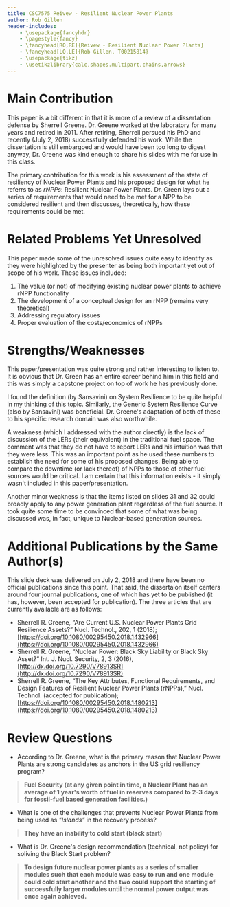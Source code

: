 ```yaml
---
title: CSC7575 Reivew - Resilient Nuclear Power Plants
author: Rob Gillen
header-includes:
    - \usepackage{fancyhdr}
    - \pagestyle{fancy}
    - \fancyhead[RO,RE]{Reivew - Resilient Nuclear Power Plants}
    - \fancyhead[LO,LE]{Rob Gillen, T00215814}
    - \usepackage{tikz}
    - \usetikzlibrary{calc,shapes.multipart,chains,arrows}
---
```


# Main Contribution

This paper is a bit different in that it is more of a review of a dissertation defense by Sherrell Greene. Dr. Greene worked at the laboratory for many years and retired in 2011. After retiring, Sherrell persued his PhD and recently (July 2, 2018) successfully defended his work. While the dissertation is still embargoed and would have been too long to digest anyway, Dr. Greene was kind enough to share his slides with me for use in this class.

The primary contribution for this work is his assessment of the state of resiliency of Nuclear Power Plants and his proposed design for what he referrs to as _rNPPs_: Resilient Nuclear Power Plants. Dr. Green lays out a series of requirements that would need to be met for a NPP to be considered resilient and then discusses, theoretically, how these requirements could be met.

# Related Problems Yet Unresolved

This paper made some of the unresolved issues quite easy to identify as they were highlighted by the presenter as being both important yet out of scope of his work. These issues included:

1. The value (or not) of modifying existing nuclear power plants to achieve rNPP functionality
1. The development of a conceptual design for an rNPP (remains very theoretical)
1. Addressing regulatory issues
1. Proper evaluation of the costs/economics of rNPPs

# Strengths/Weaknesses

This paper/presentation was quite strong and rather interesting to listen to. It is obvious that Dr. Green has an entire career behind him in this field and this was simply a capstone project on top of work he has previously done.

I found the definition (by Sansavini) on System Resilience to be quite helpful in my thinking of this topic. Similarly, the Generic System Resilience Curve (also by Sansavini) was beneficial. Dr. Greene's adaptation of both of these to his specific research domain was also worthwhile.

A weakness (which I addressed with the author directly) is the lack of discussion of the LERs (their equivalent) in the traditional fuel space. The comment was that they do not have to report LERs and his intuition was that they were less. This was an important point as he used these numbers to establish the need for some of his proposed changes. Being able to compare the downtime (or lack thereof) of NPPs to those of other fuel sources would be critical. I am certain that this information exists - it simply wasn't included in this paper/presentation.

Another minor weakness is that the items listed on slides 31 and 32 could broadly apply to any power generation plant regardless of the fuel source. It took quite some time to be convinced that some of what was being discussed was, in fact, unique to Nuclear-based generation sources.

# Additional Publications by the Same Author(s)

This slide deck was delivered on July 2, 2018 and there have been no official publications since this point. That said, the dissertaion itself centers around four journal publications, one of which has yet to be published (it has, however, been accepted for publication). The three articles that are currently available are as follows:

- Sherrell R. Greene, “Are Current U.S. Nuclear Power Plants Grid Resilience Assets?” Nucl. Technol., 202, 1 (2018); [https://doi.org/10.1080/00295450.2018.1432966](https://doi.org/10.1080/00295450.2018.1432966)
- Sherrell R. Greene, “Nuclear Power: Black Sky Liability or Black Sky Asset?” Int. J. Nucl. Security, 2, 3 (2016), [http://dx.doi.org/10.7290/V78913SR](http://dx.doi.org/10.7290/V78913SR)
- Sherrell R. Greene, “The Key Attributes, Functional Requirements, and Design Features of Resilient Nuclear Power Plants (rNPPs),” Nucl. Technol. (accepted for publication); [https://doi.org/10.1080/00295450.2018.1480213](https://doi.org/10.1080/00295450.2018.1480213)

# Review Questions

- According to Dr. Greene, what is the primary reason that Nuclear Power Plants are strong candidates as anchors in the US grid resiliency program?

> __Fuel Security (at any given point in time, a Nuclear Plant has an average of 1 year's worth of fuel in reserves compared to 2-3 days for fossil-fuel based generation facilities.)__

- What is one of the challenges that prevents Nuclear Power Plants from being used as _"Islands"_ in the recovery process?

> __They have an inability to cold start (black start)__

- What is Dr. Greene's design recommendation (technical, not policy) for soliving the Black Start problem?

> __To design future nuclear power plants as a series of smaller modules such that each module was easy to run and one module could cold start another and the two could support the starting of successfully larger modules until the normal power output was once again achieved.__
